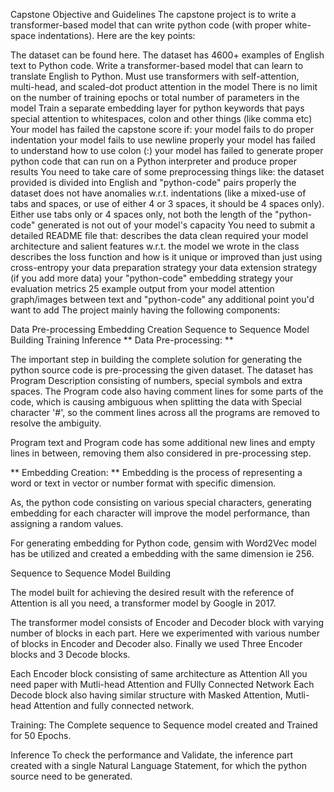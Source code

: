 Capstone
Objective and Guidelines
The capstone project is to write a transformer-based model that can write python code (with proper white-space indentations). Here are the key points:

The dataset can be found here. The dataset has 4600+ examples of English text to Python code.
Write a transformer-based model that can learn to translate English to Python.
Must use transformers with self-attention, multi-head, and scaled-dot product attention in the model
There is no limit on the number of training epochs or total number of parameters in the model
Train a separate embedding layer for python keywords that pays special attention to whitespaces, colon and other things (like comma etc)
Your model has failed the capstone score if:
your model fails to do proper indentation
your model fails to use newline properly
your model has failed to understand how to use colon (:)
your model has failed to generate proper python code that can run on a Python interpreter and produce proper results
You need to take care of some preprocessing things like:
the dataset provided is divided into English and "python-code" pairs properly
the dataset does not have anomalies w.r.t. indentations (like a mixed-use of tabs and spaces, or use of either 4 or 3 spaces, it should be 4 spaces only). Either use tabs only or 4 spaces only, not both
the length of the "python-code" generated is not out of your model's capacity
You need to submit a detailed README file that:
describes the data clean required
your model architecture and salient features w.r.t. the model we wrote in the class
describes the loss function and how is it unique or improved than just using cross-entropy
your data preparation strategy
your data extension strategy (if you add more data)
your "python-code" embedding strategy
your evaluation metrics
25 example output from your model
attention graph/images between text and "python-code"
any additional point you'd want to add
The project mainly having the following components:

Data Pre-processing
Embedding Creation
Sequence to Sequence Model Building
Training
Inference
** Data Pre-processing: **

The important step in building the complete solution for generating the python source code is pre-processing the given dataset. The dataset has Program Description consisting of numbers, special symbols and extra spaces. The Program code also having comment lines for some parts of the code, which is causing ambiguous when splitting the data with Special character '#', so the comment lines across all the programs are removed to resolve the ambiguity.

Program text and Program code has some additional new lines and empty lines in between, removing them also considered in pre-processing step.

** Embedding Creation: ** Embedding is the process of representing a word or text in vector or number format with specific dimension.

As, the python code consisting on various special characters, generating embedding for each character will improve the model performance, than assigning a random values.

For generating embedding for Python code, gensim with Word2Vec model has be utilized and created a embedding with the same dimension ie 256.

Sequence to Sequence Model Building

The model built for achieving the desired result with the reference of Attention is all you need, a transformer model by Google in 2017.

The transformer model consists of Encoder and Decoder block with varying number of blocks in each part. Here we experimented with various number of blocks in Encoder and Decoder also. Finally we used Three Encoder blocks and 3 Decode blocks.

Each Encoder block consisting of same architecture as Attention All you need paper with Mutli-head Attention and FUlly Connected Network Each Decode block also having similar structure with Masked Attention, Mutli-head Attention and fully connected network.

Training: The Complete sequence to Sequence model created and Trained for 50 Epochs.

Inference To check the performance and Validate, the inference part created with a single Natural Language Statement, for which the python source need to be generated.
